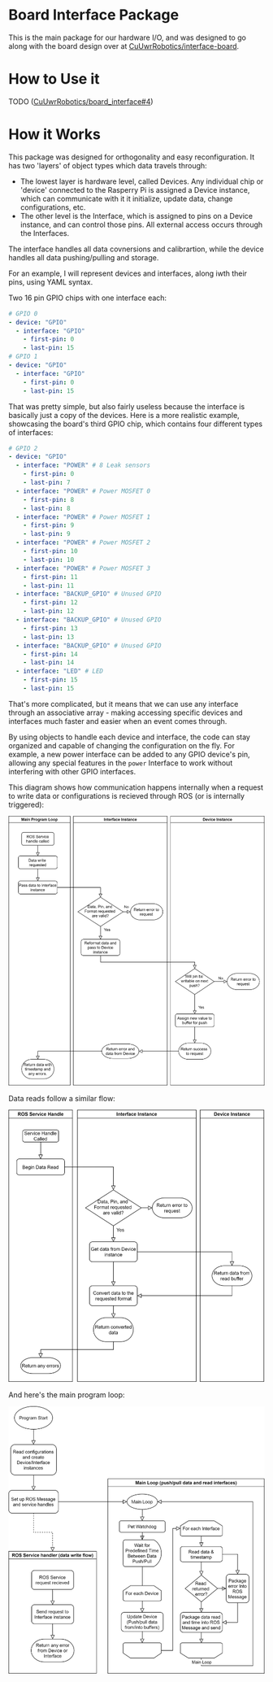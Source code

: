 <!--
@Author: Nick Steele <nichlock>
@Date:   13:57 Aug 30 2020
@Last modified by:   nichlock
@Last modified time: 19:15 Sep 19 2020
-->

# Board Interface Package

This is the main package for our hardware I/O, and was designed to go along with the board design over at [CuUwrRobotics/interface-board](https://github.com/CuUwrRobotics/interface-board).

# How to Use it

TODO ([CuUwrRobotics/board_interface#4](https://github.com/CuUwrRobotics/board_interface/issues/4))

# How it Works

This package was designed for orthogonality and easy reconfiguration. It has two 'layers' of object types which data travels through:
- The lowest layer is hardware level, called Devices. Any individual chip or 'device' connected to the Rasperry Pi is assigned a Device instance, which can communicate with it it initialize, update data, change configurations, etc.
- The other level is the Interface, which is assigned to pins on a Device instance, and can control those pins. All external access occurs through the Interfaces.

The interface handles all data covnersions and calibrartion, while the device handles all data pushing/pulling and storage.

For an example, I will represent devices and interfaces, along iwth their pins, using YAML syntax.

Two 16 pin GPIO chips with one interface each:
```yaml
# GPIO 0
- device: "GPIO"
  - interface: "GPIO"
    - first-pin: 0
    - last-pin: 15
# GPIO 1
- device: "GPIO"
  - interface: "GPIO"
    - first-pin: 0
    - last-pin: 15
```

That was pretty simple, but also fairly useless because the interface is basically just a copy of the devices. Here is a more realistic example, showcasing the board's third GPIO chip, which contains four different types of interfaces:
```yaml
# GPIO 2
- device: "GPIO"
  - interface: "POWER" # 8 Leak sensors
    - first-pin: 0
    - last-pin: 7
  - interface: "POWER" # Power MOSFET 0
    - first-pin: 8
    - last-pin: 8
  - interface: "POWER" # Power MOSFET 1
    - first-pin: 9
    - last-pin: 9
  - interface: "POWER" # Power MOSFET 2
    - first-pin: 10
    - last-pin: 10
  - interface: "POWER" # Power MOSFET 3
    - first-pin: 11
    - last-pin: 11
  - interface: "BACKUP_GPIO" # Unused GPIO
    - first-pin: 12
    - last-pin: 12
  - interface: "BACKUP_GPIO" # Unused GPIO
    - first-pin: 13
    - last-pin: 13
  - interface: "BACKUP_GPIO" # Unused GPIO
    - first-pin: 14
    - last-pin: 14
  - interface: "LED" # LED
    - first-pin: 15
    - last-pin: 15
```

That's more complicated, but it means that we can use any interface through an associative array - making accessing specific devices and interfaces much faster and easier when an event comes through.

By using objects to handle each device and interface, the code can stay organized and capable of changing the configuration on the fly. For example, a new power interface can be added to any GPIO device's pin, allowing any special features in the `power` Interface to work without interfering with other GPIO interfaces.

This diagram shows how communication happens internally when a request to write data or configurations is recieved through ROS (or is internally triggered):

![Image of the program flow for writing data](docs/board-interface-flowcharts-data-write-flow.png)

Data reads follow a similar flow:

![Image of the program flow for reading data](docs/board-interface-flowcharts-data-read-flow.png)

And here's the main program loop:

![Image of the main program loop](docs/board-interface-flowcharts-main-program-flow.png)
